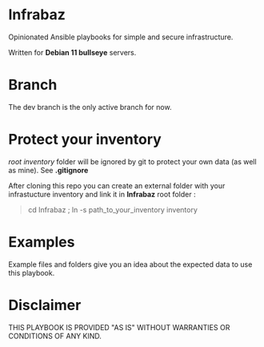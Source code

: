 # Infrabaz

Opinionated Ansible playbooks for simple and secure infrastructure.

Written for **Debian 11 bullseye** servers.

# Branch

The dev branch is the only active branch for now.

# Protect your inventory

*root inventory* folder will be ignored by git to protect your own data (as well as mine). See **.gitignore**

After cloning this repo you can create an external folder with your infrastucture inventory and link it in **Infrabaz** root folder :
> cd Infrabaz ; ln -s path_to_your_inventory   inventory

# Examples

Example files and folders give you an idea about the expected data to use this playbook.

# Disclaimer

THIS PLAYBOOK IS PROVIDED "AS IS" WITHOUT WARRANTIES OR CONDITIONS OF ANY KIND.
